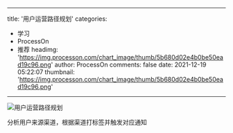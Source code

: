 
---
title: '用户运营路径规划'
categories: 
 - 学习
 - ProcessOn
 - 推荐
headimg: 'https://img.processon.com/chart_image/thumb/5b680d02e4b0be50ead19c96.png'
author: ProcessOn
comments: false
date: 2021-12-19 05:22:07
thumbnail: 'https://img.processon.com/chart_image/thumb/5b680d02e4b0be50ead19c96.png'
---

<div>   
<img class="thumb" alt="用户运营路径规划" src="https://img.processon.com/chart_image/thumb/5b680d02e4b0be50ead19c96.png" referrerpolicy="no-referrer">
<p>分析用户来源渠道，根据渠道打标签并触发对应通知</p>  
</div>
            